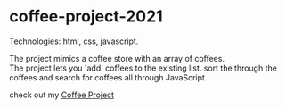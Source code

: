 # coffee-project-2021

Technologies: html, css, javascript.

The project mimics a coffee store with an array of coffees.  
The project lets you 'add' coffees to the existing list. sort the through the coffees and search for coffees all through JavaScript.

check out my <a href="https://victorpena13.github.io/coffee-project.html" target="_blank">Coffee Project</a>
